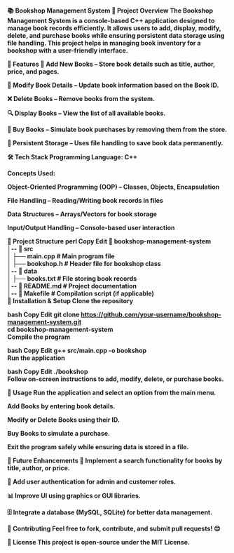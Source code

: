 <b>📚 Bookshop Management System
📌 Project Overview
The Bookshop Management System is a console-based C++ application designed to manage book records efficiently. It allows users to add, display, modify, delete, and purchase books while ensuring persistent data storage using file handling. This project helps in managing book inventory for a bookshop with a user-friendly interface.

🚀 Features
📖 Add New Books – Store book details such as title, author, price, and pages.

📌 Modify Book Details – Update book information based on the Book ID.

❌ Delete Books – Remove books from the system.

🔍 Display Books – View the list of all available books.

🛒 Buy Books – Simulate book purchases by removing them from the store.

💾 Persistent Storage – Uses file handling to save book data permanently.

🛠 Tech Stack
Programming Language: C++

Concepts Used:

Object-Oriented Programming (OOP) – Classes, Objects, Encapsulation

File Handling – Reading/Writing book records in files

Data Structures – Arrays/Vectors for book storage

Input/Output Handling – Console-based user interaction

📂 Project Structure
perl
Copy
Edit
📁 bookshop-management-system  
│-- 📁 src  
│   ├── main.cpp          # Main program file  
│   ├── bookshop.h        # Header file for bookshop class  
│-- 📁 data  
│   ├── books.txt         # File storing book records  
│-- 📄 README.md          # Project documentation  
│-- 📄 Makefile           # Compilation script (if applicable)  
🔧 Installation & Setup
Clone the repository

bash
Copy
Edit
git clone https://github.com/your-username/bookshop-management-system.git  
cd bookshop-management-system  
Compile the program

bash
Copy
Edit
g++ src/main.cpp -o bookshop  
Run the application

bash
Copy
Edit
./bookshop  
Follow on-screen instructions to add, modify, delete, or purchase books.

📝 Usage
Run the application and select an option from the main menu.

Add Books by entering book details.

Modify or Delete Books using their ID.

Buy Books to simulate a purchase.

Exit the program safely while ensuring data is stored in a file.

🚀 Future Enhancements
📌 Implement a search functionality for books by title, author, or price.

🔐 Add user authentication for admin and customer roles.

📊 Improve UI using graphics or GUI libraries.

🗄️ Integrate a database (MySQL, SQLite) for better data management.

🤝 Contributing
Feel free to fork, contribute, and submit pull requests! 😊

📜 License
This project is open-source under the MIT License.
